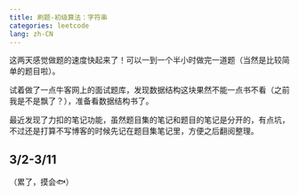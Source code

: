 ```yaml
---
title: 刷题-初级算法：字符串
categories: leetcode
lang: zh-CN
---
```


这两天感觉做题的速度快起来了！可以一到一个半小时做完一道题（当然是比较简单的题目啦）。

试着做了一点牛客网上的面试题库，发现数据结构这块果然不能一点书不看（之前我是不是飘了？），准备看数据结构书了。

最近发现了力扣的笔记功能，虽然题目集的笔记和题目的笔记是分开的，有点坑，不过还是打算不写博客的时候先记在题目集笔记里，方便之后翻阅整理。

## 3/2-3/11

（累了，摸会🐟）